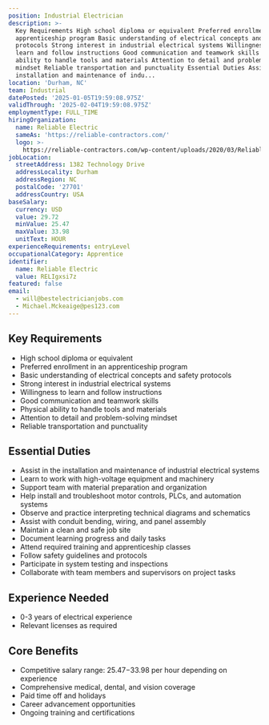 ```yaml
---
position: Industrial Electrician
description: >-
  Key Requirements High school diploma or equivalent Preferred enrollment in an
  apprenticeship program Basic understanding of electrical concepts and safety
  protocols Strong interest in industrial electrical systems Willingness to
  learn and follow instructions Good communication and teamwork skills Physical
  ability to handle tools and materials Attention to detail and problem-solving
  mindset Reliable transportation and punctuality Essential Duties Assist in the
  installation and maintenance of indu...
location: 'Durham, NC'
team: Industrial
datePosted: '2025-01-05T19:59:08.975Z'
validThrough: '2025-02-04T19:59:08.975Z'
employmentType: FULL_TIME
hiringOrganization:
  name: Reliable Electric
  sameAs: 'https://reliable-contractors.com/'
  logo: >-
    https://reliable-contractors.com/wp-content/uploads/2020/03/Reliable-Electric-Logo.jpg
jobLocation:
  streetAddress: 1382 Technology Drive
  addressLocality: Durham
  addressRegion: NC
  postalCode: '27701'
  addressCountry: USA
baseSalary:
  currency: USD
  value: 29.72
  minValue: 25.47
  maxValue: 33.98
  unitText: HOUR
experienceRequirements: entryLevel
occupationalCategory: Apprentice
identifier:
  name: Reliable Electric
  value: RELIgxsi7z
featured: false
email:
  - will@bestelectricianjobs.com
  - Michael.Mckeaige@pes123.com
---
```




## Key Requirements

- High school diploma or equivalent
- Preferred enrollment in an apprenticeship program
- Basic understanding of electrical concepts and safety protocols
- Strong interest in industrial electrical systems
- Willingness to learn and follow instructions
- Good communication and teamwork skills
- Physical ability to handle tools and materials
- Attention to detail and problem-solving mindset
- Reliable transportation and punctuality

## Essential Duties

- Assist in the installation and maintenance of industrial electrical systems
- Learn to work with high-voltage equipment and machinery
- Support team with material preparation and organization
- Help install and troubleshoot motor controls, PLCs, and automation systems
- Observe and practice interpreting technical diagrams and schematics
- Assist with conduit bending, wiring, and panel assembly
- Maintain a clean and safe job site
- Document learning progress and daily tasks
- Attend required training and apprenticeship classes
- Follow safety guidelines and protocols
- Participate in system testing and inspections
- Collaborate with team members and supervisors on project tasks

## Experience Needed

- 0-3 years of electrical experience
- Relevant licenses as required

## Core Benefits

- Competitive salary range: $25.47-$33.98 per hour depending on experience
- Comprehensive medical, dental, and vision coverage
- Paid time off and holidays
- Career advancement opportunities
- Ongoing training and certifications
